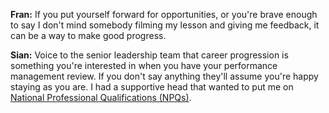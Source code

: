 **Fran:** If you put yourself forward for opportunities, or you're brave enough to say I don't mind somebody filming my lesson and giving me feedback, it can be a way to make good progress. 

**Sian:** Voice to the senior leadership team that career progression is something you're interested in when you have your performance management review. If you don't say anything they'll assume you're happy staying as you are. I had a supportive head that wanted to put me on [National Professional Qualifications (NPQs)](https://www.gov.uk/guidance/national-professional-qualification-npq-courses).
